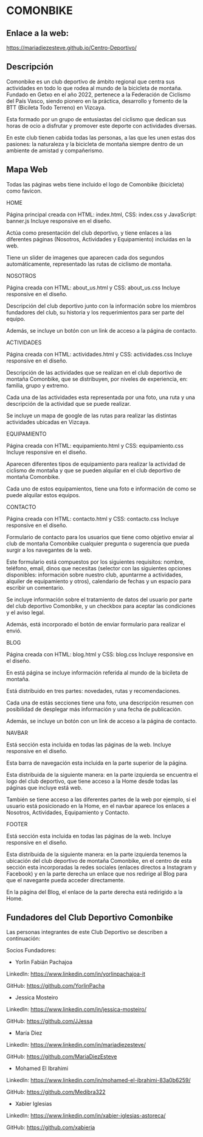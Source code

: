 # COMONBIKE
## Enlace a la web: 

https://mariadiezesteve.github.io/Centro-Deportivo/

## Descripción
Comonbike es un club deportivo de ámbito regional que centra sus actividades en todo lo que rodea al mundo de la bicicleta de montaña. Fundado en Getxo en el año 2022, pertenece a la Federación de Ciclismo del País Vasco, siendo pionero en la práctica, desarrollo y fomento de la BTT (Bicileta Todo Terreno) en Vizcaya.

Esta formado por un grupo de entusiastas del ciclismo que dedican sus horas de ocio a disfrutar y promover este deporte con actividades diversas. 

En este club tienen cabida todas las personas, a las que les unen estas dos pasiones: la naturaleza y la bicicleta de montaña siempre dentro de un ambiente de amistad y compañerismo.

## Mapa Web

Todas las páginas webs tiene incluido el logo de Comonbike (bicicleta) como favicon.

HOME

Página principal creada con HTML: index.html, CSS: index.css y JavaScript: banner.js
Incluye responsive en el diseño.

Actúa como presentación del club deportivo, y tiene enlaces a las diferentes páginas (Nosotros, Actividades y Equipamiento) incluidas en la web.

Tiene un slider de imagenes que aparecen cada dos segundos automáticamente, representado las rutas de ciclismo de montaña.


NOSOTROS

Página creada con HTML: about_us.html y CSS: about_us.css
Incluye responsive en el diseño.

Descripción del club deportivo junto con la información sobre los miembros fundadores del club, su historia y los requerimientos para ser parte del equipo.

Además, se incluye un botón con un link de acceso a la página de contacto.


ACTIVIDADES

Página creada con HTML: actividades.html y CSS: actividades.css
Incluye responsive en el diseño.

Descripción de las actividades que se realizan en el club deportivo de montaña Comonbike, que se distribuyen, por niveles de experiencia, en: familia, grupo y extremo.

Cada una de las actividades esta representada por una foto, una ruta y una descripción de la actividad que se puede realizar.

Se incluye un mapa de google de las rutas para realizar las distintas actividades ubicadas en Vizcaya.


EQUIPAMIENTO

Página creada con HTML: equipamiento.html y CSS: equipamiento.css
Incluye responsive en el diseño.

Aparecen diferentes tipos de equipamiento para realizar la actividad de ciclismo de montaña y que se pueden alquilar en el club deportivo de montaña Comonbike.

Cada uno de estos equipamientos, tiene una foto e información de como se puede alquilar estos equipos.


CONTACTO 

Página creada con HTML: contacto.html y CSS: contacto.css
Incluye responsive en el diseño.

Formulario de contacto para los usuarios que tiene como objetivo enviar al club de montaña Comonbike cualquier pregunta o sugerencia que pueda surgir a los navegantes de la web. 

Este formulario está compuestos por los siguientes requisitos: nombre, teléfono, email, dinos que necesitas (selector con las siguientes opciones disponibles: información sobre nuestro club, apuntarme a actividades, alquiler de equipamiento y otros), calendario de fechas y un espacio para escribir un comentario.

Se incluye información sobre el tratamiento de datos del usuario por parte del club deportivo Comonbike, y un checkbox para aceptar las condiciones y el aviso legal.

Además, está incorporado el botón de enviar formulario para realizar el envió.


BLOG

Página creada con HTML: blog.html y CSS: blog.css
Incluye responsive en el diseño.

En está página se incluye información referida al mundo de la bicileta de montaña.

Está distribuido en tres partes: novedades, rutas y recomendaciones.

Cada una de estás secciones tiene una foto, una descripción resumen con posibilidad de desplegar más información y una fecha de publicación.

Además, se incluye un botón con un link de acceso a la página de contacto.


NAVBAR

Está sección esta incluida en todas las páginas de la web.
Incluye responsive en el diseño.

Esta barra de navegación esta incluida en la parte superior de la página.

Esta distribuida de la siguiente manera: en la parte izquierda se encuentra el logo del club deportivo, que tiene acceso a la Home desde todas las páginas que incluye está web.

También se tiene acceso a las diferentes partes de la web por ejemplo, si el usuario está posicionado en la Home, en el navbar aparece los enlaces a Nosotros, Actividades, Equipamiento y Contacto.


FOOTER

Está sección esta incluida en todas las páginas de la web.
Incluye responsive en el diseño.

Esta distribuida de la siguiente manera: en la parte izquierda tenemos la ubicación del club deportivo de montaña Comonbike, en el centro de esta sección esta incorporadas la redes sociales (enlaces directos a Instagram y Facebook) y en la parte derecha un enlace que nos redirige al Blog para que el navegante pueda acceder directamente.

En la página del Blog, el enlace de la parte derecha está redirigido a la Home.


## Fundadores del Club Deportivo Comonbike

Las personas integrantes de este Club Deportivo se describen a continuación:

Socios Fundadores: 

* Yorlin Fabián Pachajoa

LinkedIn: https://www.linkedin.com/in/yorlinpachajoa-it 

GitHub: https://github.com/YorlinPacha

* Jessica Mosteiro

LinkedIn: https://www.linkedin.com/in/jessica-mosteiro/

GitHub: https://github.com/JJessa

* María Diez

LinkedIn: https://www.linkedin.com/in/mariadiezesteve/ 

GitHub: https://github.com/MariaDiezEsteve 

* Mohamed El Ibrahimi

LinkedIn: https://www.linkedin.com/in/mohamed-el-ibrahimi-83a0b6259/ 

GitHub: https://github.com/Medibra322

* Xabier Iglesias

LinkedIn: https://www.linkedin.com/in/xabier-iglesias-astoreca/

GitHub: https://github.com/xabieria 

